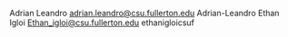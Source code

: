 Adrian Leandro
adrian.leandro@csu.fullerton.edu
Adrian-Leandro
Ethan Igloi
Ethan_igloi@csu.fullerton.edu
ethanigloicsuf